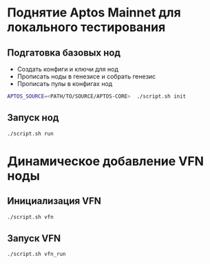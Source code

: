 # Поднятие Aptos Mainnet для локального тестирования

## Подгатовка базовых нод
* Создать конфиги и ключи для нод
* Прописать ноды в генезисе и собрать генезис
* Прописать пулы в конфигах нод

```bash
APTOS_SOURCE=<PATH/TO/SOURCE/APTOS-CORE>  ./script.sh init
```

## Запуск нод

```bash
./script.sh run
```

# Динамическое добавление VFN ноды

## Инициализация VFN

```bash
./script.sh vfn
```

## Запуск VFN

```bash
./script.sh vfn_run
```

